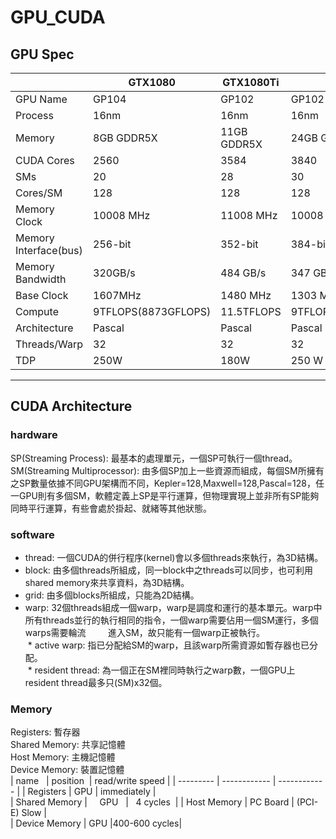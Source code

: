 # GPU_CUDA

## GPU Spec

|            |    GTX1080   |   GTX1080Ti  | Tesla P4   | Tesla P4 |
| ---------  | ------------ | ------------ | ---------- | -------- |
| GPU Name   |     GP104    |     GP102    |   GP102    |  GP104   |
| Process    |     16nm     |     16nm     |    16nm    |   16nm   |
| Memory     |  8GB GDDR5X  |  11GB GDDR5X |24GB GDDR5X |8GB GDDR5X|
|CUDA Cores  |     2560     |     3584     |    3840    |   2560   |
|SMs	       |       20     |      28    	 |     30    	|    20    |
|Cores/SM    |	     128    |	    128      |	    128   |	   128   |
|Memory Clock|   10008 MHz	|   11008 MHz	 | 10008 MHz	| 10008 MHz|
|Memory Interface(bus)|  256-bit|  352-bit |  384-bit 	|  256-bit |
|Memory Bandwidth|	320GB/s	|   484 GB/s	 |  347 GB/s	| 192 GB/s |
| Base Clock |   1607MHz    |	   1480 MHz  |	 1303 MHz	| 810 MHz  |
|Compute|9TFLOPS(8873GFLOPS)|	11.5TFLOPS   |9TFLOPS(11,758GFLOPS)|5.5TFLOPS(5,443GFLOPS)|
|Architecture|   Pascal     |	   Pascal    |	 Pascal 	| Pascal   |
|Threads/Warp|	   32       |       32     |  	 32     |   32     |
|    TDP     |     250W	    |     180W	   |     250 W	|   75 W   |

---


## CUDA Architecture
### hardware
SP(Streaming Process): 最基本的處理單元，一個SP可執行一個thread。 <br />
SM(Streaming Multiprocessor): 由多個SP加上一些資源而組成，每個SM所擁有之SP數量依據不同GPU架構而不同，Kepler=128,Maxwell=128,Pascal=128，任一GPU則有多個SM，軟體定義上SP是平行運算，但物理實現上並非所有SP能夠同時平行運算，有些會處於掛起、就緒等其他狀態。 <br />

### software
* thread: 一個CUDA的併行程序(kernel)會以多個threads來執行，為3D結構。 <br />
* block: 由多個threads所組成，同一block中之threads可以同步，也可利用shared memory來共享資料，為3D結構。 <br />
* grid: 由多個blocks所組成，只能為2D結構。 <br />
* warp: 32個threads組成一個warp，warp是調度和運行的基本單元。warp中所有threads並行的執行相同的指令，一個warp需要佔用一個SM運行，多個warps需要輪流         進入SM，故只能有一個warp正被執行。 <br />
  * active warp: 指已分配給SM的warp，且該warp所需資源如暫存器也已分配。 <br />
  * resident thread: 為一個正在SM裡同時執行之warp數，一個GPU上resident thread最多只(SM)x32個。 <br />


### Memory
Registers: 暫存器 <br />
Shared Memory: 共享記憶體 <br />
Host Memory: 主機記憶體 <br />
Device Memory: 裝置記憶體 <br />
| name       |    position  | read/write speed |
| ---------  | ------------ | ------------ |
|  Registers |    GPU    |     immediately    |  
|  Shared Memory  |     GPU    |   4 cycles   |
|  Host Memory    |   PC Board | (PCI-E) Slow |  
|  Device Memory  |     GPU    |400-600 cycles|  



